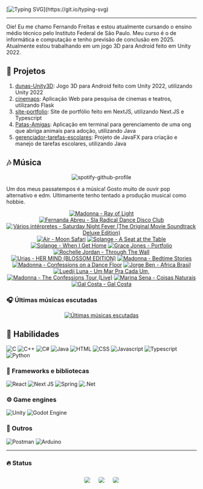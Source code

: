[![Typing SVG](https://readme-typing-svg.herokuapp.com?font=fira+code&weight=500&size=25&duration=1000&pause=5000&color=EAF707&width=435&lines=Bem+vinda(o)+ao+meu+perfil!)](https://git.io/typing-svg)

---

Oie! Eu me chamo Fernando Freitas e estou atualmente cursando o ensino médio técnico pelo Instituto Federal de São Paulo. Meu curso é o de informática e computação e tenho previsão de conclusão em 2025. Atualmente estou trabalhando em um jogo 3D para Android feito em Unity 2022.

## 🔭 Projetos

1. [dunas-Unity3D](https://github.com/ferr-ffk/dunas-Unity3D): Jogo 3D para Android feito com Unity 2022, utilizando Unity 2022
2. [cinemaps](https://github.com/ferr-ffk/cinemaps): Aplicação Web para pesquisa de cinemas e teatros, utilizando Flask
3. [site-portfolio](https://github.com/ferr-ffk/site-portfolio): Site de portfólio feito em NextJS, utilizando Next.JS e Typescript
4. [Patas-Amigas](https://github.com/SarahSLG/Patas-Amigas): Aplicação em terminal para gerenciamento de uma ong que abriga animais para adoção, utilizando Java
5. [gerenciador-tarefas-escolares](https://github.com/ferr-ffk/gerenciador-tarefas-escolares): Projeto de JavaFX para criação e manejo de tarefas escolares, utilizando Java


## 🎶 Música

<div align="center">

![spotify-github-profile](https://img.shields.io/endpoint?color=blueviolet&url=https://lastfm-last-played.biancarosa.com.br/glass_nx/latest-song?format=shields.io)

</div>

Um dos meus passatempos é a música! Gosto muito de ouvir pop alternativo e edm. Ultimamente tenho tentado a produção musical como hobbie.

<!-- lastfm -->
<p align="center"><a href="https://www.last.fm/music/Madonna/Ray+of+Light"><img src="https://lastfm.freetls.fastly.net/i/u/64s/f8954eaed52fc4a524ea6f333aa2464d.png" title="Madonna - Ray of Light"></a> <a href="https://www.last.fm/music/Fernanda+Abreu/Sla+Radical+Dance+Disco+Club"><img src="https://lastfm.freetls.fastly.net/i/u/64s/797b025805edb48d7866d1493ca8406e.png" title="Fernanda Abreu - Sla Radical Dance Disco Club"></a> <a href="https://www.last.fm/music/Va%CC%81rios+inte%CC%81rpretes/Saturday+Night+Fever+(The+Original+Movie+Soundtrack+Deluxe+Edition)"><img src="https://lastfm.freetls.fastly.net/i/u/64s/0bf1d7931e29c6e8b16f0d1a921eb3f0.jpg" title="Vários intérpretes - Saturday Night Fever (The Original Movie Soundtrack Deluxe Edition)"></a> <a href="https://www.last.fm/music/Air/Moon+Safari"><img src="https://lastfm.freetls.fastly.net/i/u/64s/466f8fd2eaf94f5a92d44c63ffc8b33a.jpg" title="Air - Moon Safari"></a> <a href="https://www.last.fm/music/Solange/A+Seat+at+the+Table"><img src="https://lastfm.freetls.fastly.net/i/u/64s/4875922ae794adc5f857fc6c44ca6e6a.png" title="Solange - A Seat at the Table"></a> <a href="https://www.last.fm/music/Solange/When+I+Get+Home"><img src="https://lastfm.freetls.fastly.net/i/u/64s/208ad3588684dab829d7420aa7d4e470.png" title="Solange - When I Get Home"></a> <a href="https://www.last.fm/music/Grace+Jones/Portfolio"><img src="https://lastfm.freetls.fastly.net/i/u/64s/add434ae7c1331fc0dcf730220a70b13.png" title="Grace Jones - Portfolio"></a> <a href="https://www.last.fm/music/Rochelle+Jordan/Through+The+Wall"><img src="https://lastfm.freetls.fastly.net/i/u/64s/abef18b86148b4b4d8961deda9b4942e.png" title="Rochelle Jordan - Through The Wall"></a> <a href="https://www.last.fm/music/Urias/HER+MIND+(BLOSSOM+EDITION)"><img src="https://lastfm.freetls.fastly.net/i/u/64s/fd7b401fcaba15262d336a62790e0baa.jpg" title="Urias - HER MIND (BLOSSOM EDITION)"></a> <a href="https://www.last.fm/music/Madonna/Bedtime+Stories"><img src="https://lastfm.freetls.fastly.net/i/u/64s/aee55fc0669ff7431499555378d09944.png" title="Madonna - Bedtime Stories"></a> <a href="https://www.last.fm/music/Madonna/Confessions+on+a+Dance+Floor"><img src="https://lastfm.freetls.fastly.net/i/u/64s/940351f3cd3404d81c6dfe62ffb55c6c.png" title="Madonna - Confessions on a Dance Floor"></a> <a href="https://www.last.fm/music/Jorge+Ben/Africa+Brasil"><img src="https://lastfm.freetls.fastly.net/i/u/64s/5592a1fe7542835d9ecaca5be8d636a8.jpg" title="Jorge Ben - Africa Brasil"></a> <a href="https://www.last.fm/music/Luedji+Luna/Um+Mar+Pra+Cada+Um,"><img src="https://lastfm.freetls.fastly.net/i/u/64s/b904b6cb3eebbbe14742d3e7cd8836e9.jpg" title="Luedji Luna - Um Mar Pra Cada Um,"></a> <a href="https://www.last.fm/music/Madonna/The+Confessions+Tour+(Live)"><img src="https://lastfm.freetls.fastly.net/i/u/64s/8f68729a1ac31053d56596be2f6f98c9.png" title="Madonna - The Confessions Tour (Live)"></a> <a href="https://www.last.fm/music/Marina+Sena/Coisas+Naturais"><img src="https://lastfm.freetls.fastly.net/i/u/64s/998560a2b5080484f07b3fd25f3d8fe9.jpg" title="Marina Sena - Coisas Naturais"></a> <a href="https://www.last.fm/music/Gal+Costa/Gal+Costa"><img src="https://lastfm.freetls.fastly.net/i/u/64s/887313d79dd60ceaeacb081d3c708dbd.png" title="Gal Costa - Gal Costa"></a> </p>

### 🎧 Últimas músicas escutadas

<div align="center">
   
[![Últimas músicas escutadas](https://lastfm-recently-played.vercel.app/api?user=glass_nx&width=500&loved_style=3&loved=true&show_user=header&footer_style=compact_stats)](last.fm/user/glass_nx)

</div>

## 🏃 Habilidades

![C](https://img.shields.io/badge/-C-A8B9CC?logo=c&logoColor=black&style=for-the-badge)
![C++](https://img.shields.io/badge/C++-00599C?style=flat-square&logo=C%2B%2B&logoColor=white)
![C#](https://img.shields.io/badge/c%23-%23239120.svg?style=for-the-badge&logo=csharp&logoColor=white)
![Java](https://img.shields.io/badge/Java-ED8B00?style=for-the-badge&logo=openjdk&logoColor=white)
![HTML](https://img.shields.io/badge/HTML5-E34F26?style=for-the-badge&logo=html5&logoColor=white)
![CSS](https://img.shields.io/badge/CSS3-1572B6?style=for-the-badge&logo=css3&logoColor=white)
![Javascript](https://img.shields.io/badge/JavaScript-F7DF1E?style=for-the-badge&logo=javascript&logoColor=black)
![Typescript](https://shields.io/badge/TypeScript-3178C6?logo=TypeScript&logoColor=FFF&style=flat-square)
![Python](https://img.shields.io/badge/python-3670A0?style=for-the-badge&logo=python&logoColor=ffdd54)

### 🧰 Frameworks e bibliotecas

![React](https://img.shields.io/badge/react-61DAFB?style=for-the-badge&logo=react&logoColor=white)
![Next JS](https://img.shields.io/badge/Next-black?style=for-the-badge&logo=next.js&logoColor=white)
![Spring](https://img.shields.io/badge/spring-%236DB33F.svg?style=for-the-badge&logo=spring&logoColor=white)
![.Net](https://img.shields.io/badge/.NET-5C2D91?style=for-the-badge&logo=.net&logoColor=white)

### ⚙️ Game engines

![Unity](https://img.shields.io/badge/unity-%23000000.svg?style=for-the-badge&logo=unity&logoColor=white)
![Godot Engine](https://img.shields.io/badge/GODOT-%23FFFFFF.svg?style=for-the-badge&logo=godot-engine)

### 🥇 Outros

![Postman](https://img.shields.io/badge/Postman-F6BB43?style=flat-square&logo=Postman&logoColor=white)
![Arduino](https://img.shields.io/badge/-Arduino-00979D?style=for-the-badge&logo=Arduino&logoColor=white)

---

### :fire: Status
   
<div align="center">
  <div style="display: flex; flex-wrap: wrap; justify-content: center; align-items: center;">
  <img src="https://github-profile-summary-cards.vercel.app/api/cards/profile-details?username=ferr-ffk&show_icons=true&theme=dark" style="border: 1px solid white; border-radius: 5px; margin: 10px;">
  <img src="https://github-profile-summary-cards.vercel.app/api/cards/stats?username=ferr-ffk&show_icons=true&theme=dark" style="border: 1px solid white; border-radius: 5px; margin: 10px;">
  <img src="https://github-profile-summary-cards.vercel.app/api/cards/productive-time?username=ferr-ffk&show_icons=true&theme=dark" style="border: 1px solid white; border-radius: 5px; margin: 10px;">
</div>
